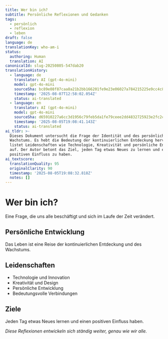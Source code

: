 ```yaml
---
title: Wer bin ich?
subtitle: Persönliche Reflexionen und Gedanken
tags:
  - persönlich
  - reflexion
  - leben
draft: false
language: de
translationKey: who-am-i
status:
  authoring: Human
  translation: AI
canonicalId: slug-20250805-547dab20
translationHistory:
  - language: de
    translator: AI (gpt-4o-mini)
    model: gpt-4o-mini
    sourceSha: bc89e08f87caa8a21b2bb166201fe9e23e06027a784215225e9cc4c8af229094
    timestamp: '2025-08-07T12:58:02.054Z'
    status: ai-translated
  - language: en
    translator: AI (gpt-4o-mini)
    model: gpt-4o-mini
    sourceSha: d65910227a6cc3d1956c79feb5da1fe79ceee2dd4832725923e2fc2cdf154239
    timestamp: '2025-08-05T19:08:41.143Z'
    status: ai-translated
ai_tldr: >-
  Dieses Dokument untersucht die Frage der Identität und des persönlichen
  Wachstums. Es hebt die Bedeutung der kontinuierlichen Entdeckung hervor und
  listet Leidenschaften wie Technologie, Kreativität und persönliche Entwicklung
  auf. Der Autor betont das Ziel, jeden Tag etwas Neues zu lernen und einen
  positiven Einfluss zu haben.
ai_textscore:
  translationQuality: 95
  originalClarity: 90
  timestamp: '2025-08-05T19:08:32.818Z'
  notes: []
---
```


# Wer bin ich?

Eine Frage, die uns alle beschäftigt und sich im Laufe der Zeit verändert.

## Persönliche Entwicklung

Das Leben ist eine Reise der kontinuierlichen Entdeckung und des Wachstums.

## Leidenschaften

- Technologie und Innovation
- Kreativität und Design
- Persönliche Entwicklung
- Bedeutungsvolle Verbindungen

## Ziele

Jeden Tag etwas Neues lernen und einen positiven Einfluss haben.

_Diese Reflexionen entwickeln sich ständig weiter, genau wie wir alle._
